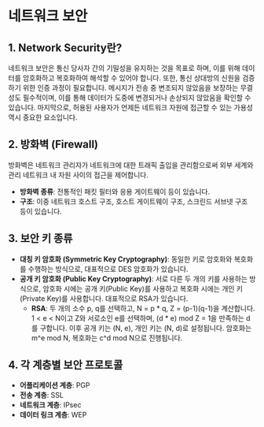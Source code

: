 # 네트워크 보안

## 1. Network Security란?

네트워크 보안은 통신 당사자 간의 기밀성을 유지하는 것을 목표로 하며, 이를 위해 데이터를 암호화하고 복호화하여 해석할 수 있어야 합니다. 또한, 통신 상대방의 신원을 검증하기 위한 인증 과정이 필요합니다. 메시지가 전송 중 변조되지 않았음을 보장하는 무결성도 필수적이며, 이를 통해 데이터가 도중에 변경되거나 손상되지 않았음을 확인할 수 있습니다. 마지막으로, 허용된 사용자가 언제든 네트워크 자원에 접근할 수 있는 가용성 역시 중요한 요소입니다.

## 2. 방화벽 (Firewall)

방화벽은 네트워크 관리자가 네트워크에 대한 트래픽 출입을 관리함으로써 외부 세계와 관리 네트워크 내 자원 사이의 접근을 제어합니다.

- **방화벽 종류**: 전통적인 패킷 필터와 응용 게이트웨이 등이 있습니다.
- **구조**: 이중 네트워크 호스트 구조, 호스트 게이트웨이 구조, 스크린드 서브넷 구조 등이 있습니다.

## 3. 보안 키 종류

- **대칭 키 암호화 (Symmetric Key Cryptography)**: 동일한 키로 암호화와 복호화를 수행하는 방식으로, 대표적으로 DES 암호화가 있습니다.
- **공개 키 암호화 (Public Key Cryptography)**: 서로 다른 두 개의 키를 사용하는 방식으로, 암호화 시에는 공개 키(Public Key)를 사용하고 복호화 시에는 개인 키(Private Key)를 사용합니다. 대표적으로 RSA가 있습니다.
  - **RSA**: 두 개의 소수 p, q를 선택하고, N = p * q, Z = (p-1)(q-1)을 계산합니다. 1 < e < N이고 Z와 서로소인 e를 선택하며, (d * e) mod Z = 1을 만족하는 d를 구합니다. 이후 공개 키는 (N, e), 개인 키는 (N, d)로 설정됩니다. 암호화는 m^e mod N, 복호화는 c^d mod N으로 진행됩니다.

## 4. 각 계층별 보안 프로토콜

- **어플리케이션 계층**: PGP  
- **전송 계층**: SSL  
- **네트워크 계층**: IPsec  
- **데이터 링크 계층**: WEP
